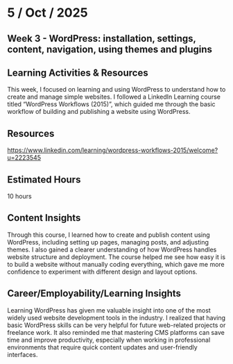 # 5 / Oct / 2025
## Week 3 - WordPress: installation, settings, content, navigation, using themes and plugins
## Learning Activities & Resources
This week, I focused on learning and using WordPress to understand how to create and manage simple websites. I followed a LinkedIn Learning course titled “WordPress Workflows (2015)”, which guided me through the basic workflow of building and publishing a website using WordPress.

## Resources
https://www.linkedin.com/learning/wordpress-workflows-2015/welcome?u=2223545

## Estimated Hours
10 hours

## Content Insights
Through this course, I learned how to create and publish content using WordPress, including setting up pages, managing posts, and adjusting themes. I also gained a clearer understanding of how WordPress handles website structure and deployment. The course helped me see how easy it is to build a website without manually coding everything, which gave me more confidence to experiment with different design and layout options.

## Career/Employability/Learning Insights
Learning WordPress has given me valuable insight into one of the most widely used website development tools in the industry. I realized that having basic WordPress skills can be very helpful for future web-related projects or freelance work. It also reminded me that mastering CMS platforms can save time and improve productivity, especially when working in professional environments that require quick content updates and user-friendly interfaces.